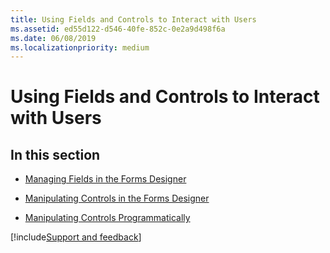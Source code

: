 ```yaml
---
title: Using Fields and Controls to Interact with Users
ms.assetid: ed55d122-d546-40fe-852c-0e2a9d498f6a
ms.date: 06/08/2019
ms.localizationpriority: medium
---
```



# Using Fields and Controls to Interact with Users

## In this section


- [Managing Fields in the Forms Designer](../Specifying-Form-Behavior/managing-fields-in-the-forms-designer.md)
    
- [Manipulating Controls in the Forms Designer](../Specifying-Form-Behavior/manipulating-controls-in-the-forms-designer.md)
    
- [Manipulating Controls Programmatically](../Specifying-Form-Behavior/manipulating-controls-programmatically.md)

[!include[Support and feedback](~/includes/feedback-boilerplate.md)]
